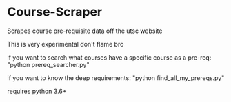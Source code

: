 # Course-Scraper
Scrapes course pre-requisite data off the utsc website

This is very experimental don't flame bro

if you want to search what courses have a specific course as a pre-req:
"python prereq_searcher.py"

if you want to know the deep requirements: "python find_all_my_prereqs.py"

requires python 3.6+
